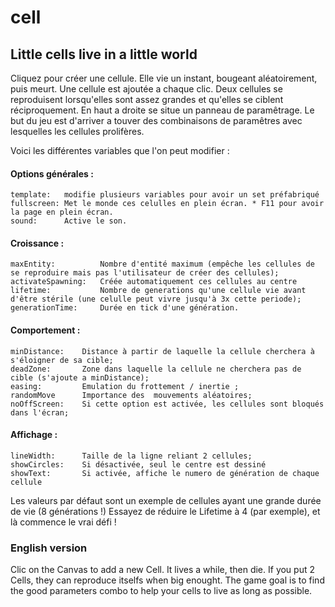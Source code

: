 # cell
## Little cells live in a little world

Cliquez pour créer une cellule. Elle vie un instant, bougeant aléatoirement, puis meurt. Une cellule est ajoutée a chaque clic. Deux cellules se reproduisent lorsqu'elles sont assez grandes et qu'elles se ciblent réciproquement. En haut a droite se situe un panneau de paramêtrage. Le but du jeu est d'arriver a touver des combinaisons de paramêtres avec lesquelles les cellules prolifères.

Voici les différentes variables que l'on peut modifier : 

#### Options générales : 
	template:	modifie plusieurs variables pour avoir un set préfabriqué
	fullscreen:	Met le monde ces celulles en plein écran. * F11 pour avoir la page en plein écran.
	sound:		Active le son.

#### Croissance :
	maxEntity:			Nombre d'entité maximum (empêche les cellules de se reproduire mais pas l'utilisateur de créer des cellules);
	activateSpawning: 	Créée automatiquement ces cellules au centre
	lifetime:			Nombre de generations qu'une cellule vie avant d'être stérile (une celulle peut vivre jusqu'à 3x cette periode);	
	generationTime:		Durée en tick d'une génération.
	
#### Comportement : 	
	minDistance:	Distance à partir de laquelle la cellule cherchera à s'éloigner de sa cible;
	deadZone:		Zone dans laquelle la cellule ne cherchera pas de cible (s'ajoute a minDistance);
	easing:			Emulation du frottement / inertie ;
	randomMove		Importance des  mouvements aléatoires;
	noOffScreen: 	Si cette option est activée, les cellules sont bloqués dans l'écran;

#### Affichage : 
	lineWidth:		Taille de la ligne reliant 2 cellules;
	showCircles:	Si désactivée, seul le centre est dessiné
	showText:		Si activée, affiche le numero de génération de chaque cellule

Les valeurs par défaut sont un exemple de cellules ayant une grande durée de vie (8 générations !)
Essayez de réduire le Lifetime à 4 (par exemple), et là commence le vrai défi !

### English version

Clic on the Canvas to add a new Cell. It lives a while, then die. If you put 2 Cells, they can reproduce itselfs when big enought. The game goal is to find the good parameters combo to help your cells to live as long as possible.
